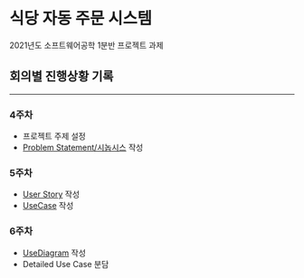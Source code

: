 # 식당 자동 주문 시스템

2021년도 소프트웨어공학 1분반 프로젝트 과제

## 회의별 진행상황 기록

---

### 4주차

- 프로젝트 주제 설정
- [Problem Statement/시놉시스](./ProblemStatement/ProblemStatement.md) 작성

### 5주차

- [User Story](RAD/Requirements.md) 작성
- [UseCase](UseCaseDiagram/UseCase.md) 작성

### 6주차
- [UseDiagram](UseCaseDiagram/UseCase_revised.pdf) 작성
- Detailed Use Case 분담